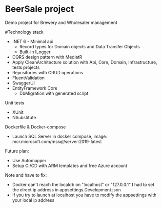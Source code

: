 # BeerSale project
Demo project for Brewery and Wholesaler management

#Technology stack
- .NET 6 - Minimal api
    - Record types for Domain objects and Data Transfer Objects
    - Built-in ILogger
- CQRS design pattern with MediatR
- Apply CleanArchitecture solution with Api, Core, Domain, Infrastructure, tests projects 
- Repositories with CRUD operations
- FluentValidation
- SwaggerUI
- EntityFramework Core
   - DbMigration with generated script

Unit tests
- XUnit
- NSubstitute
 
Dockerfile & Docker-compose
   - Launch SQL Server in docker compose, image: mcr.microsoft.com/mssql/server:2019-latest

Future plan:
- Use Automapper
- Setup CI/CD with ARM templates and free Azure account

Note and have to fix:
- Docker can't reach the localdb on "localhost" or "127.0.0.1" I had to set the direct ip address in appsettings.Development.json
- If you try to launch at localhost you have to modify the appsettings with your local ip address
